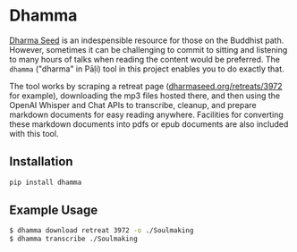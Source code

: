 # Dhamma

[Dharma Seed](https://dharmaseed.org/) is an indespensible resource for those on the Buddhist path. However, sometimes it can be challenging to commit to sitting and listening to many hours of talks when reading the content would be preferred. The `dhamma` ("dharma" in Pāḷi) tool in this project enables you to do exactly that.

The tool works by scraping a retreat page ([dharmaseed.org/retreats/3972](https://dharmaseed.org/retreats/3972) for example), downloading the mp3 files hosted there, and then using the OpenAI Whisper and Chat APIs to transcribe, cleanup, and prepare markdown documents for easy reading anywhere. Facilities for converting these markdown documents into pdfs or epub documents are also included with this tool.

## Installation

```sh
pip install dhamma
```

## Example Usage

```sh
$ dhamma download retreat 3972 -o ./Soulmaking
$ dhamma transcribe ./Soulmaking
```
